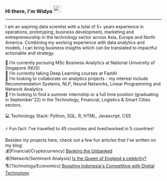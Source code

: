 ### Hi there, I'm Widya <img src="https://c.tenor.com/8McIGu0Tf_QAAAAj/fire-joypixels.gif" width="25px">

<hr>

I am an aspiring data scientist with a total of 5+ years experience in operations, prototyping, business development, marketing and entrepreneurship in the technology sector across Asia, Europe and North America. Combining my working experience with data analytics and models, I can bring business insights which can be translated to impactful actionable and strategy.

🔭 I’m currently pursuing MSc Business Analytics at National University of Singapore (NUS) <br>
🌱 I’m currently taking Deep Learning courses at FastAI<br>
👯 I’m looking to collaborate on analytics projects - my interest include Recommendation Systems, NLP, Neural Networks, Linear Programming and Network Analytics <br>
👋 I'm looking to find a summer internship or a full time position (graduating in September'22) in the Technology, Financial, Logistics & Smart Cities sectors.
<br><br>
💻 Technology Stack: Python, SQL, R, HTML, Javascript, CSS
<br><br>
⚡ Fun fact: I've travelled to 45 countries and lived/worked in 5 countries!

Besides my projects here, check out a few fun articles that I've written on my blog:<br>
💰[Financial/Cryptocurrency] <a href="http://widyasalim.com/blog/cryptocurrency-banking-the-unbanked-is-now-closer-than-ever/"> Banking the Unbanked </a><br>
🕸️[Network/Sentiment Analysis] <a href="http://widyasalim.com/blog/is-the-queen-of-england-more-of-a-celebrity-or-head-of-state/"> Is the Queen of England a celebrity? </a><br>
🌎[Technology/Economics] <a href="http://widyasalim.com/blog/can-digital-technology-make-indonesia-competitive-again/"> Boosting Indonesia's Competitive with Digital Technology </a>
